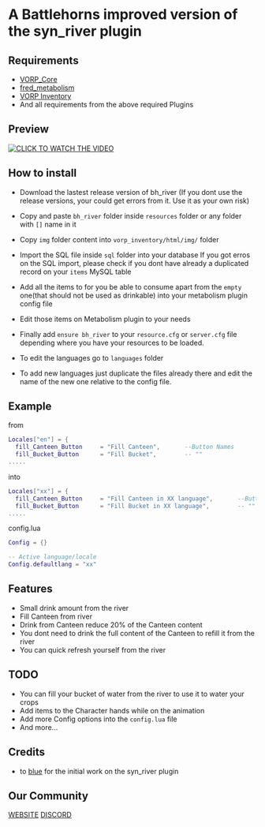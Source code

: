 # A Battlehorns improved version of the syn_river plugin

## Requirements
- [VORP_Core](https://github.com/VORPCORE/vorp-core-lua)
- [fred_metabolism](https://github.com/SirFreddie/fred_metabolism_free)
- [VORP Inventory](https://github.com/VORPCORE/vorp_inventory-lua)
- And all requirements from the above required Plugins

## Preview

[![CLICK TO WATCH THE VIDEO](https://img.youtube.com/vi/NTYyQLcEcwc/0.jpg)](https://www.youtube.com/watch?v=NTYyQLcEcwc)

## How to install
* Download the lastest release version of bh_river
(If you dont use the release versions, your could get errors from it.
Use it as your own risk)
* Copy and paste ```bh_river``` folder inside ```resources``` folder or any folder with ```[]``` name in it
* Copy ```img``` folder content into ```vorp_inventory/html/img/``` folder
* Import the SQL file inside ```sql``` folder into your database
If you got erros on the SQL import, please check if you dont have already a duplicated record on your ```items``` MySQL table
* Add all the items to for you be able to consume apart from the ```empty``` one(that should not be used as drinkable) into your metabolism plugin config file
* Edit those items on Metabolism plugin to your needs
* Finally add ```ensure bh_river``` to your ```resource.cfg``` or ```server.cfg``` file depending where you have your resources to be loaded.

* To edit the languages go to ```languages``` folder
* To add new languages just duplicate the files already there and edit the name of the new one relative to the config file.

## Example

from
```lua
Locales["en"] = {
  fill_Canteen_Button     = "Fill Canteen",       --Button Names
  fill_Bucket_Button      = "Fill Bucket",        -- ""
.....
```
into
```lua
Locales["xx"] = {
  fill_Canteen_Button     = "Fill Canteen in XX language",       --Button Names
  fill_Bucket_Button      = "Fill Bucket in XX language",        -- ""
.....
```
config.lua
```lua
Config = {}

-- Active language/locale
Config.defaultlang = "xx"
```

## Features
* Small drink amount from the river
* Fill Canteen from river
* Drink from Canteen reduce 20% of the Canteen content
* You dont need to drink the full content of the Canteen to refill it from the river
* You can quick refresh yourself from the river
## TODO
* You can fill your bucket of water from the river to use it to water your crops
* Add items to the Character hands while on the animation
* Add more Config options into the ```config.lua``` file
* And more...

## Credits
- to [blue](https://github.com/kamelzarandah) for the initial work on the syn_river plugin

## Our Community
[WEBSITE](https://www.battlehorns.net) 
[DISCORD](https://discord.gg/59pmYGHEtD) 
